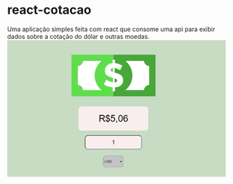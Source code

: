 # react-cotacao
Uma aplicação simples feita com react que consome uma api para exibir dados sobre a cotação do dólar e outras moedas.
![](./react-cotacao.png)
